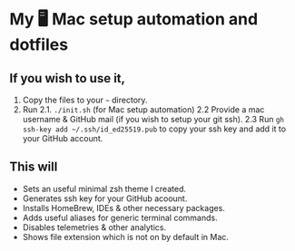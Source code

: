 # My 🖥️ Mac setup automation and dotfiles 
## If you wish to use it,
1. Copy the files to your `~` directory.
2. Run
   2.1. `./init.sh` (for Mac setup automation)
   2.2 Provide a mac username & GitHub mail (if you wish to setup your git ssh).
   2.3 Run `gh ssh-key add ~/.ssh/id_ed25519.pub` to copy your ssh key and add it to your GitHub account.

## This will 
- Sets an useful minimal zsh theme I created.
- Generates ssh key for your GitHub acoount.
- Installs HomeBrew, IDEs & other necessary packages.
- Adds useful aliases for generic terminal commands.
- Disables telemetries & other analytics.
- Shows file extension which is not on by default in Mac.
